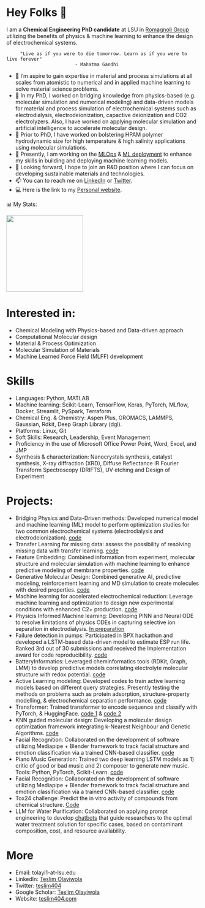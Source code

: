 # Hey Folks 👋
I am a **Chemical Engineering PhD candidate** at LSU in [Romagnoli Group](https://pse.che.lsu.edu/)  utilizing the benefits of physics & machine learning to enhance the design of electrochemical systems. 

         "Live as if you were to die tomorrow. Learn as if you were to live forever" 
                             - Mahatma Gandhi

- 🌱 I’m aspire to gain expertise in material and process simulations at all scales from atomistic to numerical and in applied machine learning to solve material science problems.
- 👯 In my PhD, I worked on bridging knowledge from physics-based (e.g. molecular simulation and numerical modeling) and data-driven models for material and process simulation of electrochemical systems such as electrodialysis, electrodeionization, capactive deionization and CO2 electrolyzers. Also, I have worked on applying molecular simulation and artificial intelligence to accelerate molecular design.
- 🔭 Prior to PhD, I have worked on bolstering HPAM polymer hydrodynamic size for high temperature & high salinity applications using molecular simulations.
- 🌱 Presently, I am working on the [MLOps](https://github.com/DataTalksClub/mlops-zoomcamp/tree/main) & [ML deployment](https://github.com/DataTalksClub/machine-learning-zoomcamp) to enhance my skills in building and deploying machine learning models.
- 🔭 Looking forward, I hope to join an R&D position where I can focus on developing sustainable materials and technologies.
- 📫 You can to reach me on [LinkedIn](https://www.linkedin.com/in/teslim-olayiwola-58a997123/) or [Twitter](https://twitter.com/teslim404).
- 💻 Here is the link to my [Personal website](https://teslim404.com/).

:bar_chart: My Stats: 

<a href="https://git.io/awesome-stats-card">
  <img height=200 align="center" src="https://awesome-github-stats.azurewebsites.net/user-stats/enthusiasticteslim?cardType=octocat&theme=tokyonight&preferLogin=true&card_width=320" />
</a>


# Interested in:
- Chemical Modeling with Physics-based and Data-driven approach
- Computational Molecular design
- Material & Process Optimization
- Molecular Simulation of Materials
- Machine Learned Force Field (MLFF) development

# Skills
- Languages: Python, MATLAB
- Machine learning: Scikit-Learn, TensorFlow, Keras, PyTorch, MLflow, Docker, Streamlit, PySpark, Terraform
- Chemical Eng. & Chemistry: Aspen Plus, GROMACS, LAMMPS, Gaussian, Rdkit, Deep Graph Library (dgl).
- Platforms: Linux, Git
- Soft Skills: Research, Leadership, Event Management
- Proficiency in the use of Microsoft Office Power Point, Word, Excel, and JMP
- Synthesis & characterization: Nanocrystals synthesis, catalyst synthesis, X-ray diffraction (XRD), Diffuse Reflectance IR Fourier Transform Spectroscopy (DRIFTS), UV etching and Design of Experiment.


# Projects:
- Bridging Physics and Data-Driven methods: Developed numerical model and machine learning (ML) model to perform optimization studies for two common electrochemical systems (electrodialysis and electrodeionization). [code](https://github.com/EnthusiasticTeslim/HybridEOS)
- Transfer Learning for missing data: assess the possibility of resolving missing data with transfer learning. [code](https://github.com/EnthusiasticTeslim/ImputeNet)
- Feature Embedding: Combined information from experiment, molecular structure and molecular simulation with machine learning to enhance predictive modeling of membrane properties. [code](https://github.com/ghisha1/ACTC_MD_ML)
- Generative Molecular Design: Combined generative AI, predictive modeling, reinforcement learning and MD simulation to create molecules with desired properties. [code](https://github.com/mnnad/Generative_AI_surfactants_molecules)
- Machine learning for accelerated electrochemical reduction: Leverage machine learning and optimization to design new experimental conditions with enhanced C2+ production. [code](https://github.com/EnthusiasticTeslim/ReductElectro)
- Physicis Informed Machine learning: Developing PINN and Neural ODE to resolve limitations of physics ODEs in capturing selective ion separation in electrodialysis. [In preparation](https://github.com/EnthusiasticTeslim/separationPINN)
- Failure detection in pumps: Participated in BPX hackathon and developed a LSTM-based data-driven model to estimate ESP run life. Ranked 3rd out of 30 submissions and received the Implementation award for code reproducibility. [code](https://github.com/EnthusiasticTeslim/JTK-Challenge)
- BatteryInformatics: Leveraged cheminformatics tools (RDKit, Graph, LMM) to develop predictive models correlating electrolyte molecular structure with redox potential. [code](https://github.com/EnthusiasticTeslim/BatteryInformatics)
- Active Learning modeling: Developed codes to train active learning models based on different query strategies. Presently testing the methods on problems such as protein adsorption, structure-property modelling, & electrochemical separation performance. [code](https://github.com/EnthusiasticTeslim/ActiveLearner)
- Transformer: Trained  transformer to encode sequence and classify with PyTorch, & HuggingFace. [code 1](https://github.com/EnthusiasticTeslim/SolutionTransformer) & [code 2](https://github.com/EnthusiasticTeslim/CSC7343-FinalProject/tree/master) 
- KNN guided molecular design: Developing a molecular design optimization framework integrating k-Nearest Neighbour and Genetic Algorithms. [code](https://github.com/EnthusiasticTeslim/knnGuidedDesign)
- Facial Recognition: Collaborated on the development of software utilizing Mediapipe + Blender framework to track facial structure and emotion classification via a trained CNN-based classifier. [code](https://github.com/EnthusiasticTeslim/PianoGen)
- Piano Music Generation: Trained two deep learning LSTM models as 1) critic of good or bad music and 2) composer to generate new music. Tools: Python, PyTorch, Scikit-Learn. [code](https://github.com/EnthusiasticTeslim/PianoGen)
- Facial Recognition: Collaborated on the development of software utilizing Mediapipe + Blender framework to track facial structure and emotion classification via a trained CNN-based classifier. [code](https://github.com/EnthusiasticTeslim/PianoGen)
- Tox24 challenge: Predict the in vitro activity of compounds from chemical structure. [Code](https://github.com/EnthusiasticTeslim/tox24competition)
- LLM for Water Purification: Collaborated on applying prompt engineering to develop [chatbots](https://github.com/ViktoriiaBaib/WaterLLM) that guide researchers to the optimal water treatment solution for specific cases, based on contaminant composition, cost, and resource availability.



# More
+ Email: tolayi1-at-lsu.edu
+ LinkedIn: [Teslim Olayiwola](https://www.linkedin.com/in/teslim-olayiwola-58a997123/)
+ Twitter: [teslim404](https://twitter.com/teslim404)
+ Google Scholar: [Teslim Olayiwola](https://scholar.google.com/citations?user=ao5QlMgAAAAJ&hl=en)
+ Website: [teslim404.com](https://teslim404.com/) 

